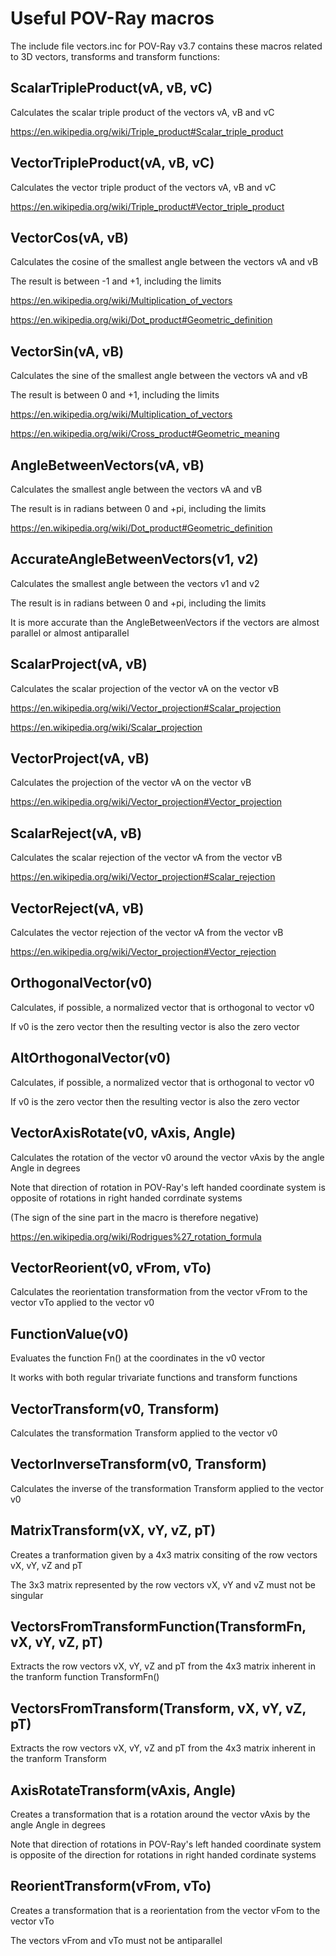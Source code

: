 # Useful POV-Ray macros

The include file vectors.inc for POV-Ray v3.7 contains these macros related to 3D vectors, transforms and transform functions:

## ScalarTripleProduct(vA, vB, vC)

Calculates the scalar triple product of the vectors vA, vB and vC

https://en.wikipedia.org/wiki/Triple_product#Scalar_triple_product

## VectorTripleProduct(vA, vB, vC)

Calculates the vector triple product of the vectors vA, vB and vC

https://en.wikipedia.org/wiki/Triple_product#Vector_triple_product

## VectorCos(vA, vB)

Calculates the cosine of the smallest angle between the vectors vA and vB

The result is between -1 and +1, including the limits

https://en.wikipedia.org/wiki/Multiplication_of_vectors

https://en.wikipedia.org/wiki/Dot_product#Geometric_definition

## VectorSin(vA, vB)

Calculates the sine of the smallest angle between the vectors vA and vB

The result is between 0 and +1, including the limits

https://en.wikipedia.org/wiki/Multiplication_of_vectors

https://en.wikipedia.org/wiki/Cross_product#Geometric_meaning

## AngleBetweenVectors(vA, vB)

Calculates the smallest angle between the vectors vA and vB

The result is in radians between 0 and +pi, including the limits

https://en.wikipedia.org/wiki/Dot_product#Geometric_definition

## AccurateAngleBetweenVectors(v1, v2)

Calculates the smallest angle between the vectors v1 and v2

The result is in radians between 0 and +pi, including the limits

It is more accurate than the AngleBetweenVectors if the vectors are almost parallel or almost antiparallel

## ScalarProject(vA, vB)

Calculates the scalar projection of the vector vA on the vector vB

https://en.wikipedia.org/wiki/Vector_projection#Scalar_projection

https://en.wikipedia.org/wiki/Scalar_projection

## VectorProject(vA, vB)

Calculates the projection of the vector vA on the vector vB

https://en.wikipedia.org/wiki/Vector_projection#Vector_projection

## ScalarReject(vA, vB)

Calculates the scalar rejection of the vector vA from the vector vB

https://en.wikipedia.org/wiki/Vector_projection#Scalar_rejection

## VectorReject(vA, vB)

Calculates the vector rejection of the vector vA from the vector vB

https://en.wikipedia.org/wiki/Vector_projection#Vector_rejection

## OrthogonalVector(v0)

Calculates, if possible, a normalized vector that is orthogonal to vector v0

If v0 is the zero vector then the resulting vector is also the zero vector

## AltOrthogonalVector(v0)

Calculates, if possible, a normalized vector that is orthogonal to vector v0

If v0 is the zero vector then the resulting vector is also the zero vector

## VectorAxisRotate(v0, vAxis, Angle)

Calculates the rotation of the vector v0 around the vector vAxis by the angle Angle in degrees

Note that direction of rotation in POV-Ray's left handed coordinate system is opposite of rotations in right handed corrdinate systems

(The sign of the sine part in the macro is therefore negative)

https://en.wikipedia.org/wiki/Rodrigues%27_rotation_formula

## VectorReorient(v0, vFrom, vTo)

Calculates the reorientation transformation from the vector vFrom to the vector vTo applied to the vector v0

## FunctionValue(v0)

Evaluates the function Fn() at the coordinates in the v0 vector

It works with both regular trivariate functions and transform functions

## VectorTransform(v0, Transform)

Calculates the transformation Transform applied to the vector v0

## VectorInverseTransform(v0, Transform)

Calculates the inverse of the transformation Transform applied to the vector v0

## MatrixTransform(vX, vY, vZ, pT)

Creates a tranformation given by a 4x3 matrix consiting of the row vectors vX, vY, vZ and pT

The 3x3 matrix represented by the row vectors vX, vY and vZ must not be singular

## VectorsFromTransformFunction(TransformFn, vX, vY, vZ, pT)

Extracts the row vectors vX, vY, vZ and pT from the 4x3 matrix inherent in the tranform function TransformFn()

## VectorsFromTransform(Transform, vX, vY, vZ, pT)

Extracts the row vectors vX, vY, vZ and pT from the 4x3 matrix inherent in the tranform Transform

## AxisRotateTransform(vAxis, Angle)

Creates a transformation that is a rotation around the vector vAxis by the angle Angle in degrees

Note that direction of rotations in POV-Ray's left handed coordinate system is opposite of the direction for rotations in right handed cordinate systems

## ReorientTransform(vFrom, vTo)

Creates a transformation that is a reorientation from the vector vFom to the vector vTo

The vectors vFrom and vTo must not be antiparallel
